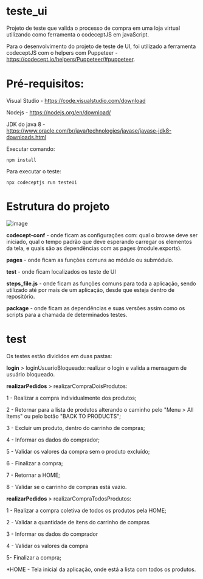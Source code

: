# teste_ui
Projeto de teste que valida o processo de compra em uma loja virtual utilizando como ferramenta o codeceptJS em javaScript.

Para o desenvolvimento do projeto de teste de UI, foi utilizado a ferramenta codeceptJS com o  helpers com Puppeteer - https://codecept.io/helpers/Puppeteer/#puppeteer.


# Pré-requisitos:
Visual Studio - https://code.visualstudio.com/download

Nodejs  - https://nodejs.org/en/download/

JDK do java 8 - https://www.oracle.com/br/java/technologies/javase/javase-jdk8-downloads.html


Executar comando: 

    npm install
 
Para executar o teste: 

    npx codeceptjs run testeUi
 
 
# Estrutura do projeto

![image](https://user-images.githubusercontent.com/55900972/118415831-0b362180-b683-11eb-8d51-a4ebc4535780.png)

**codecept-conf** - onde ficam as configurações com: qual o browse deve ser iniciado, qual o tempo padrão que deve esperando carregar os elementos da tela,  e quais são as dependências com as pages (module.exports).

**pages** - onde ficam as funções comuns ao módulo ou submódulo.

**test** - onde ficam localizados os teste de UI

**steps_file.js** - onde ficam as funções comuns para toda a aplicação, sendo utilizado até por mais de um aplicação, desde que esteja dentro de repositório.

**package** - onde ficam as dependências e suas  versões  assim como os scripts para a chamada de determinados  testes.

# test

Os testes estão divididos em duas pastas:

**login** > loginUsuarioBloqueado: realizar o login e valida a mensagem de usuário bloqueado.

**realizarPedidos** > realizarCompraDoisProdutos:

1 - Realizar a compra individualmente dos produtos;

2 - Retornar para a lista de produtos alterando o caminho pelo "Menu > All Items" ou pelo botão "BACK TO PRODUCTS";

3 - Excluir um produto, dentro do carrinho de compras;

4 - Informar os dados do comprador;

5 - Validar os valores da compra sem o produto excluído;

6 - Finalizar a compra;

7 - Retornar a HOME;

8 - Validar se o carrinho de compras está vazio.



**realizarPedidos** > realizarCompraTodosProdutos: 

1 - Realizar a compra coletiva de todos os produtos pela HOME;

2 - Validar a quantidade de  itens do carrinho de compras

3 - Informar os dados do comprador

4 - Validar os valores da compra

5-  Finalizar a compra;

*HOME - Tela inicial da aplicação, onde está a lista com todos os produtos.




